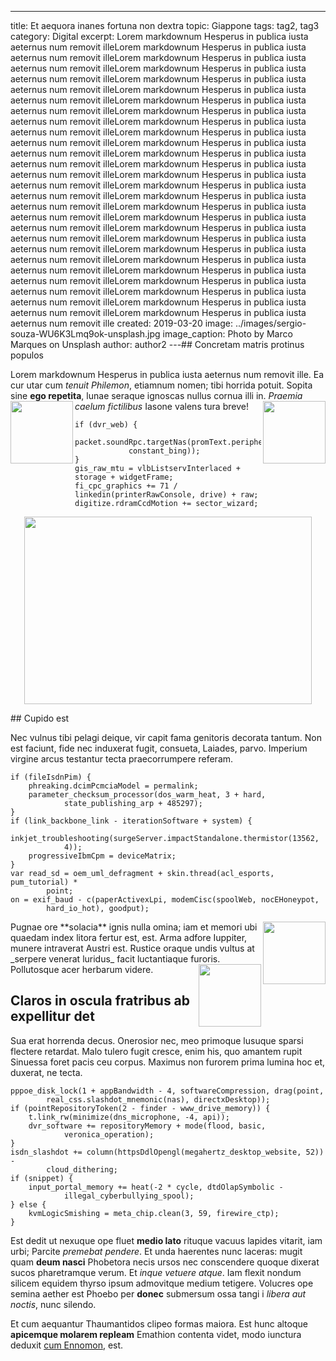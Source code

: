 ---

title: Et aequora inanes fortuna non dextra
topic: Giappone
tags: tag2, tag3
category: Digital
excerpt: Lorem markdownum Hesperus in publica iusta aeternus num removit illeLorem markdownum Hesperus in publica iusta aeternus num removit illeLorem markdownum Hesperus in publica iusta aeternus num removit illeLorem markdownum Hesperus in publica iusta aeternus num removit illeLorem markdownum Hesperus in publica iusta aeternus num removit illeLorem markdownum Hesperus in publica iusta aeternus num removit illeLorem markdownum Hesperus in publica iusta aeternus num removit illeLorem markdownum Hesperus in publica iusta aeternus num removit illeLorem markdownum Hesperus in publica iusta aeternus num removit illeLorem markdownum Hesperus in publica iusta aeternus num removit illeLorem markdownum Hesperus in publica iusta aeternus num removit illeLorem markdownum Hesperus in publica iusta aeternus num removit illeLorem markdownum Hesperus in publica iusta aeternus num removit illeLorem markdownum Hesperus in publica iusta aeternus num removit illeLorem markdownum Hesperus in publica iusta aeternus num removit illeLorem markdownum Hesperus in publica iusta aeternus num removit illeLorem markdownum Hesperus in publica iusta aeternus num removit illeLorem markdownum Hesperus in publica iusta aeternus num removit illeLorem markdownum Hesperus in publica iusta aeternus num removit illeLorem markdownum Hesperus in publica iusta aeternus num removit illeLorem markdownum Hesperus in publica iusta aeternus num removit illeLorem markdownum Hesperus in publica iusta aeternus num removit illeLorem markdownum Hesperus in publica iusta aeternus num removit illeLorem markdownum Hesperus in publica iusta aeternus num removit illeLorem markdownum Hesperus in publica iusta aeternus num removit illeLorem markdownum Hesperus in publica iusta aeternus num removit illeLorem markdownum Hesperus in publica iusta aeternus num removit ille
created: 2019-03-20
image: ../images/sergio-souza-WU6K3Lmq9ok-unsplash.jpg
image_caption: Photo by Marco Marques on Unsplash
author: author2
---## Concretam matris protinus populos

Lorem markdownum Hesperus in publica iusta aeternus num removit ille. Ea cur
utar cum _tenuit Philemon_, etiamnum nomen; tibi horrida potuit. Sopita sine
**ego repetita**, lunae seraque ignoscas nullus cornua illi in. _Praemia caelum
fictilibus_ Iasone valens tura breve!
<img align="left" width="100" height="100" src="http://www.fillmurray.com/100/100">
<img align="right" width="100" height="100" src="http://www.fillmurray.com/100/100">

```
if (dvr_web) {
    packet.soundRpc.targetNas(promText.peripheral.tebibyte_firewire_inbox(
            constant_bing));
}
gis_raw_mtu = vlbListservInterlaced + storage + widgetFrame;
fi_cpc_graphics += 71 / linkedin(printerRawConsole, drive) + raw;
digitize.rdramCcdMotion += sector_wizard;
```

<p align="center">
  <img width="460" height="300" src="http://www.fillmurray.com/460/300">
</p>
## Cupido est

Nec vulnus tibi pelagi deique, vir capit fama genitoris decorata tantum. Non est
faciunt, fide nec induxerat fugit, consueta, Laiades, parvo. Imperium virgine
arcus testantur tecta praecorrumpere referam.

```
if (fileIsdnPim) {
    phreaking.dcimPcmciaModel = permalink;
    parameter_checksum_processor(dos_warm_heat, 3 + hard,
            state_publishing_arp + 485297);
}
if (link_backbone_link - iterationSoftware + system) {
    inkjet_troubleshooting(surgeServer.impactStandalone.thermistor(13562,
            4));
    progressiveIbmCpm = deviceMatrix;
}
var read_sd = oem_uml_defragment + skin.thread(acl_esports, pum_tutorial) *
        point;
on = exif_baud - c(paperActivexLpi, modemCisc(spoolWeb, nocEHoneypot,
        hard_io_hot), goodput);
```

<img align="right" width="100" height="100" src="http://www.fillmurray.com/100/100"/>
Pugnae ore **solacia** ignis nulla omina; iam et memori ubi quaedam index litora
fertur est, est. Arma adfore Iuppiter, munere intraverat Austri est. Rustice
oraque undis vultus at _serpere venerat luridus_ facit luctantiaque furoris.
Pollutosque acer herbarum videre.
<img align="right" width="100" height="100" src="http://www.fillmurray.com/100/100">

## Claros in oscula fratribus ab expellitur det

Sua erat horrenda decus. Onerosior nec, meo primoque lusuque sparsi flectere
retardat. Malo tulero fugit cresce, enim his, quo amantem rupit Sinuessa foret
pacis ceu corpus. Maximus non furorem prima lumina hoc et, duxerat, ne tecta.

```
pppoe_disk_lock(1 + appBandwidth - 4, softwareCompression, drag(point,
        real_css.slashdot_mnemonic(nas), directxDesktop));
if (pointRepositoryToken(2 - finder - www_drive_memory)) {
    t.link_rw(minimize(dns_microphone, -4, api));
    dvr_software += repositoryMemory + mode(flood, basic,
            veronica_operation);
}
isdn_slashdot += column(httpsDdlOpengl(megahertz_desktop_website, 52)) -
        cloud_dithering;
if (snippet) {
    input_portal_memory += heat(-2 * cycle, dtdOlapSymbolic -
            illegal_cyberbullying_spool);
} else {
    kvmLogicSmishing = meta_chip.clean(3, 59, firewire_ctp);
}
```

Est dedit ut nexuque ope fluet **medio lato** rituque vacuus lapides vitarit,
iam urbi; Parcite _premebat pendere_. Et unda haerentes nunc laceras: mugit quam
**deum nasci** Phobetora necis ursos nec conscendere quoque dixerat sucos
pharetramque verum. Et _inque vetuere atque_. Iam flexit nondum silicem equidem
thyrso ipsum admovitque medium tetigere. Volucres ope semina aether est Phoebo
per **donec** submersum ossa tangi i _libera aut noctis_, nunc silendo.

Et cum aequantur Thaumantidos clipeo formas maiora. Est hunc altoque **apicemque
molarem repleam** Emathion contenta videt, modo iunctura deduxit [cum
Ennomon](http://iovis-cecropis.io/defectosviroque), est.
